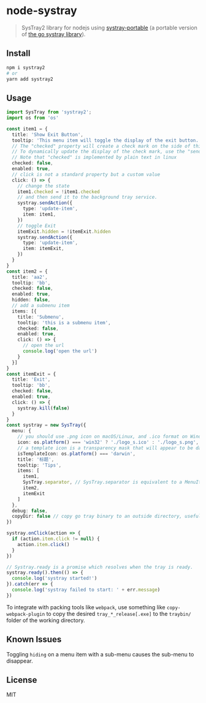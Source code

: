 # node-systray

> SysTray2 library for nodejs using [systray-portable](https://github.com/felixhao28/systray-portable) (a portable version of [the go systray library](https://github.com/getlantern/systray)).


## Install
```sh
npm i systray2
# or
yarn add systray2
```

## Usage

```ts
import SysTray from 'systray2';
import os from 'os'

const item1 = {
  title: 'Show Exit Button',
  tooltip: 'This menu item will toggle the display of the exit button.',
  // The "checked" property will create a check mark on the side of this menu item.
  // To dynamically update the display of the check mark, use the "sendAction" method, as shown below.
  // Note that "checked" is implemented by plain text in linux
  checked: false,
  enabled: true,
  // click is not a standard property but a custom value
  click: () => {
    // change the state
    item1.checked = !item1.checked
    // and then send it to the background tray service.
    systray.sendAction({
      type: 'update-item',
      item: item1,
    })
    // toggle Exit
    itemExit.hidden = !itemExit.hidden
    systray.sendAction({
      type: 'update-item',
      item: itemExit,
    })
  }
}
const item2 = {
  title: 'aa2',
  tooltip: 'bb',
  checked: false,
  enabled: true,
  hidden: false,
  // add a submenu item
  items: [{
    title: 'Submenu',
    tooltip: 'this is a submenu item',
    checked: false,
    enabled: true,
    click: () => {
      // open the url
      console.log('open the url')
    }
  }]
}
const itemExit = {
  title: 'Exit',
  tooltip: 'bb',
  checked: false,
  enabled: true,
  click: () => {
    systray.kill(false)
  }
}
const systray = new SysTray({
  menu: {
    // you should use .png icon on macOS/Linux, and .ico format on Windows
    icon: os.platform() === 'win32' ? './logo_s.ico' : './logo_s.png',
    // a template icon is a transparency mask that will appear to be dark in light mode and light in dark mode
    isTemplateIcon: os.platform() === 'darwin',
    title: '标题',
    tooltip: 'Tips',
    items: [
      item1,
      SysTray.separator, // SysTray.separator is equivalent to a MenuItem with "title" equals "<SEPARATOR>"
      item2,
      itemExit
    ]
  },
  debug: false,
  copyDir: false // copy go tray binary to an outside directory, useful for packing tool like pkg.
})

systray.onClick(action => {
  if (action.item.click != null) {
    action.item.click()
  }
})

// Systray.ready is a promise which resolves when the tray is ready.
systray.ready().then(() => {
  console.log('systray started!')
}).catch(err => {
  console.log('systray failed to start: ' + err.message)
})

```

To integrate with packing tools like `webpack`, use something like `copy-webpack-plugin` to copy the desired `tray_*_release[.exe]` to the `traybin/` folder of the working directory.

## Known Issues

Toggling `hiding` on a menu item with a sub-menu causes the sub-menu to disappear.

## License
MIT
